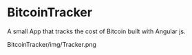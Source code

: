 # BitcoinTracker
A small App that tracks the cost of Bitcoin built with Angular js.

BitcoinTracker/img/Tracker.png


